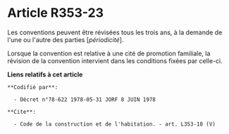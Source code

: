 # Article R353-23

Les conventions peuvent être révisées tous les trois ans, à la demande de l'une ou l'autre des parties [*périodicité*].

Lorsque la convention est relative à une cité de promotion familiale, la révision de la convention intervient dans les
conditions fixées par celle-ci.

**Liens relatifs à cet article**

	**Codifié par**:

	  - Décret n°78-622 1978-05-31 JORF 8 JUIN 1978

	**Cite**:

	  - Code de la construction et de l'habitation. - art. L353-18 (V)
